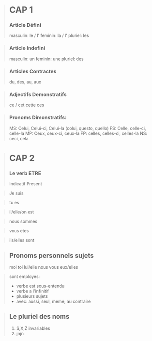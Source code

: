 ># CAP 1
> ### Article Défini
> masculin: le / l'
> feminin: la / l'
> pluriel: les

>### Article Indefini
> masculin: un
> feminin: une
> pluriel: des

>### Articles Contractes
> du, des, au, aux

>### Adjectifs Demonstratifs
> ce / cet
> cette
> ces

>### Pronoms Dimonstratifs:
> MS: Celui, Celui-ci, Celui-la (colui, questo, quello)
> FS: Celle, celle-ci, celle-la
> MP: Ceux, ceux-ci, ceux-la
> FP: celles, celles-ci, celles-la
> NS: ceci, cela

># CAP 2
>### Le verb ETRE
> Indicatif Present

>Je suis

>tu es

>il/elle/on est

>nous sommes

>vous etes

>ils/elles sont


>## Pronoms personnels sujets
>moi
>toi
>lui/elle
>nous
>vous
>eux/elles

>sont employes:
> - verbe est sous-entendu
> - verbe a l'infinitif
> - plusieurs sujets
> - avec: aussi, seul, meme, au contraire

>## Le pluriel des noms
>1) S,X,Z invariables
>2) jnjn

